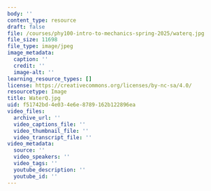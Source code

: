 ```yaml
---
body: ''
content_type: resource
draft: false
file: /courses/phy100-intro-to-mechanics-spring-2025/waterq.jpg
file_size: 11698
file_type: image/jpeg
image_metadata:
  caption: ''
  credit: ''
  image-alt: ''
learning_resource_types: []
license: https://creativecommons.org/licenses/by-nc-sa/4.0/
resourcetype: Image
title: WaterQ.jpg
uid: f51742bd-4e03-4e6e-8789-162b122896ea
video_files:
  archive_url: ''
  video_captions_file: ''
  video_thumbnail_file: ''
  video_transcript_file: ''
video_metadata:
  source: ''
  video_speakers: ''
  video_tags: ''
  youtube_description: ''
  youtube_id: ''
---
```

